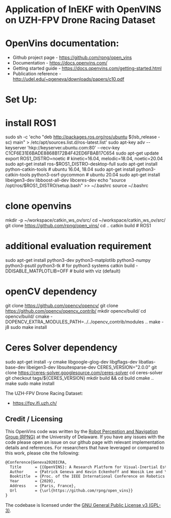# Application of InEKF with OpenVINS on UZH-FPV Drone Racing Dataset


# OpenVins documentation:

* Github project page - https://github.com/rpng/open_vins
* Documentation - https://docs.openvins.com/
* Getting started guide - https://docs.openvins.com/getting-started.html
* Publication reference - http://udel.edu/~pgeneva/downloads/papers/c10.pdf

# Set Up:

# install ROS1
sudo sh -c 'echo "deb http://packages.ros.org/ros/ubuntu $(lsb_release -sc) main" > /etc/apt/sources.list.d/ros-latest.list'
sudo apt-key adv --keyserver 'hkp://keyserver.ubuntu.com:80' --recv-key C1CF6E31E6BADE8868B172B4F42ED6FBAB17C654
sudo apt-get update
export ROS1_DISTRO=noetic # kinetic=16.04, melodic=18.04, noetic=20.04
sudo apt-get install ros-$ROS1_DISTRO-desktop-full
sudo apt-get install python-catkin-tools # ubuntu 16.04, 18.04
sudo apt-get install python3-catkin-tools python3-osrf-pycommon # ubuntu 20.04
sudo apt-get install libeigen3-dev libboost-all-dev libceres-dev
echo "source /opt/ros/$ROS1_DISTRO/setup.bash" >> ~/.bashrc
source ~/.bashrc

# clone openvins
mkdir -p ~/workspace/catkin_ws_ov/src/
cd ~/workspace/catkin_ws_ov/src/
git clone https://github.com/rpng/open_vins/
cd ..
catkin build # ROS1

# additional evaluation requirement
sudo apt-get install python3-dev python3-matplotlib python3-numpy python3-psutil python3-tk # for python3 systems
catkin build -DDISABLE_MATPLOTLIB=OFF # build with viz (default)

# openCV dependency
git clone https://github.com/opencv/opencv/
git clone https://github.com/opencv/opencv_contrib/
mkdir opencv/build/
cd opencv/build/
cmake -DOPENCV_EXTRA_MODULES_PATH=../../opencv_contrib/modules ..
make -j8
sudo make install

# Ceres Solver dependency
sudo apt-get install -y cmake libgoogle-glog-dev libgflags-dev libatlas-base-dev libeigen3-dev libsuitesparse-dev
CERES_VERSION="2.0.0"
git clone https://ceres-solver.googlesource.com/ceres-solver
cd ceres-solver
git checkout tags/${CERES_VERSION}
mkdir build && cd build
cmake ..
make
sudo make install

The UZH-FPV Drone Racing Dataset:

* https://fpv.ifi.uzh.ch/



## Credit / Licensing

This OpenVins code was written by the [Robot Perception and Navigation Group (RPNG)](https://sites.udel.edu/robot/) at the
University of Delaware. If you have any issues with the code please open an issue on our github page with relevant
implementation details and references. For researchers that have leveraged or compared to this work, please cite the
following:

```txt
@Conference{Geneva2020ICRA,
  Title      = {{OpenVINS}: A Research Platform for Visual-Inertial Estimation},
  Author     = {Patrick Geneva and Kevin Eckenhoff and Woosik Lee and Yulin Yang and Guoquan Huang},
  Booktitle  = {Proc. of the IEEE International Conference on Robotics and Automation},
  Year       = {2020},
  Address    = {Paris, France},
  Url        = {\url{https://github.com/rpng/open_vins}}
}
```

The codebase is licensed under the [GNU General Public License v3 (GPL-3)](https://www.gnu.org/licenses/gpl-3.0.txt).


